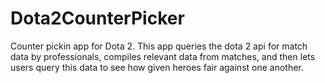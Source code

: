 # Dota2CounterPicker

Counter pickin app for Dota 2. This app queries the dota 2 api for match data by professionals, compiles relevant data from matches, and then lets users query this data to see how given heroes fair against one another. 
